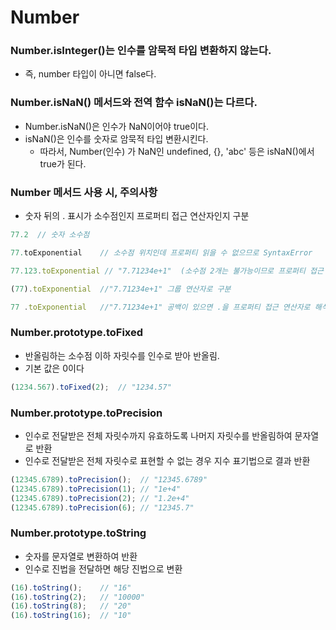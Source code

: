 
# Number

### Number.isInteger()는 인수를 암묵적 타입 변환하지 않는다.
  - 즉, number 타입이 아니면 false다.


### Number.isNaN() 메서드와 전역 함수 isNaN()는 다르다.
  - Number.isNaN()은 인수가 NaN이어야 true이다.
  - isNaN()은 인수를 숫자로 암묵적 타입 변환시킨다.
    - 따라서, Number(인수) 가 NaN인 undefined, {}, 'abc' 등은 isNaN()에서 true가 된다.


### Number 메서드 사용 시, 주의사항
  - 숫자 뒤의 . 표시가 소수점인지 프로퍼티 접근 연산자인지 구분
  ```javascript
  77.2  // 숫자 소수점
  
  77.toExponential    // 소수점 위치인데 프로퍼티 읽을 수 없으므로 SyntaxError

  77.123.toExponential // "7.71234e+1"  (소수점 2개는 불가능이므로 프로퍼티 접근 연산자로 해석)

  (77).toExponential  //"7.71234e+1" 그룹 연산자로 구분

  77 .toExponential   //"7.71234e+1" 공백이 있으면 .을 프로퍼티 접근 연산자로 해석

  ```

### Number.prototype.toFixed
  - 반올림하는 소수점 이하 자릿수를 인수로 받아 반올림.
  - 기본 값은 0이다
  ```javascript
  (1234.567).toFixed(2);  // "1234.57"
  ```

### Number.prototype.toPrecision
  - 인수로 전달받은 전체 자릿수까지 유효하도록 나머지 자릿수를 반올림하여 문자열로 반환
  - 인수로 전달받은 전체 자릿수로 표현할 수 없는 경우 지수 표기법으로 결과 반환

  ```javascript
  (12345.6789).toPrecision();  // "12345.6789"
  (12345.6789).toPrecision(1); // "1e+4"
  (12345.6789).toPrecision(2); // "1.2e+4"
  (12345.6789).toPrecision(6); // "12345.7"
  ```

### Number.prototype.toString
  - 숫자를 문자열로 변환하여 반환
  - 인수로 진법을 전달하면 해당 진법으로 변환
  ```javascript
  (16).toString();    // "16"
  (16).toString(2);   // "10000"
  (16).toString(8);   // "20"
  (16).toString(16);  // "10"
  
  ```

